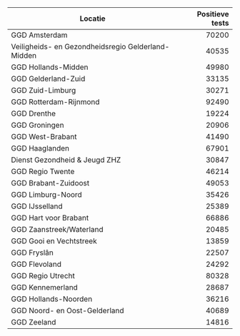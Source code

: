 | Locatie | Positieve tests |
|---------|----------------:|
| GGD Amsterdam                            | 70200 |
| Veiligheids- en Gezondheidsregio Gelderland-Midden | 40535 |
| GGD Hollands-Midden                      | 49980 |
| GGD Gelderland-Zuid                      | 33135 |
| GGD Zuid-Limburg                         | 30271 |
| GGD Rotterdam-Rijnmond                   | 92490 |
| GGD Drenthe                              | 19224 |
| GGD Groningen                            | 20906 |
| GGD West-Brabant                         | 41490 |
| GGD Haaglanden                           | 67901 |
| Dienst Gezondheid & Jeugd ZHZ            | 30847 |
| GGD Regio Twente                         | 46214 |
| GGD Brabant-Zuidoost                     | 49053 |
| GGD Limburg-Noord                        | 35426 |
| GGD IJsselland                           | 25389 |
| GGD Hart voor Brabant                    | 66886 |
| GGD Zaanstreek/Waterland                 | 20485 |
| GGD Gooi en Vechtstreek                  | 13859 |
| GGD Fryslân                              | 22507 |
| GGD Flevoland                            | 24292 |
| GGD Regio Utrecht                        | 80328 |
| GGD Kennemerland                         | 28687 |
| GGD Hollands-Noorden                     | 36216 |
| GGD Noord- en Oost-Gelderland            | 40689 |
| GGD Zeeland                              | 14816 |
